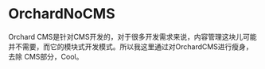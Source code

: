OrchardNoCMS
============
Orchard CMS是针对CMS开发的，对于很多开发需求来说，内容管理这块儿可能并不需要，而它的模块式开发模式。所以我这里通过对OrchardCMS进行瘦身，去除
CMS部分，Cool。
